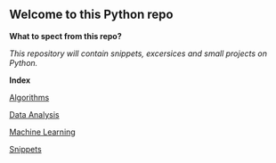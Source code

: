 ## Welcome to this Python repo

**What to spect from this repo?**

*This repository will contain snippets, excersices and small projects on Python.*

**Index**

[Algorithms](https://github.com/malombardi/python_tests/tree/develop/algorithms)

[Data Analysis](https://github.com/malombardi/python_tests/tree/develop/data_analysis)

[Machine Learning](https://github.com/malombardi/python_tests/tree/develop/machine_learning)

[Snippets](https://github.com/malombardi/python_tests/tree/develop/snippets)